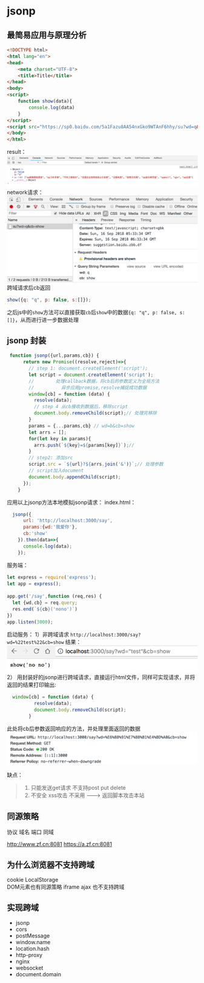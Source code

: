 # jsonp
## 最简易应用与原理分析
```html
<!DOCTYPE html>
<html lang="en">
<head>
    <meta charset="UTF-8">
    <title>Title</title>
</head>
<body>
<script>
    function show(data){
    	console.log(data)
    }
</script>
<script src="https://sp0.baidu.com/5a1Fazu8AA54nxGko9WTAnF6hhy/su?wd=q&cb=show"></script>
</body>
</html>
```
result：
![](./note_img/1.png)
network请求：
![](./note_img/2.png)
跨域请求后cb返回
```javascript
show({q: "q", p: false, s:[]});
```
之后js中的`show`方法可以直接获取`cb`后`show`中的数据`{q: "q", p: false, s:[]}`，从而进行进一步数据处理

## jsonp 封装
```javascript
 function jsonp({url,params,cb}) {
      return new Promise((resolve,reject)=>{
      	// step 1: document.createElement('script');
        let script = document.createElement('script');
        //        处理callback数据，将cb后的参数定义为全局方法
        //          异步应用promise,resolve捕捉成功数据
        window[cb] = function (data) {
          resolve(data);
          // step 4 从cb接收到数据后，移除script
          document.body.removeChild(script);// 处理完移除
        }
        params = {...params,cb} // wd=b&cb=show
        let arrs = [];
        for(let key in params){
          arrs.push(`${key}=${params[key]}`);// 
        }
        // step2: 添加src
        script.src = `${url}?${arrs.join('&')}`;// 处理参数
        // script加入document
        document.body.appendChild(script);
      });
    }
```
应用以上jsonp方法本地模拟jsonp请求：
index.html：
```javascript
  jsonp({
      url: 'http://localhost:3000/say',
      params:{wd:'我爱你'},
      cb:'show'
    }).then(data=>{
      console.log(data);
    });
```
服务端：
```javascript
let express = require('express');
let app = express();

app.get('/say',function (req,res) {
  let {wd,cb} = req.query;
  res.end(`${cb}('nono')`)
})
app.listen(3000);
```
启动服务：
1）非跨域请求 `http://localhost:3000/say?wd=%22test%22&cb=show`
结果：
![](./note_img/result1.png)
2） 用封装好的jsonp进行跨域请求，直接运行html文件，同样可实现请求，并将返回的结果打印输出:
```javascript
  window[cb] = function (data) {
          resolve(data);
          document.body.removeChild(script);
        }
```
此处将cb后参数返回响应的方法，并处理里面返回的数据
![](./note_img/result2.png)

缺点：
> 1) 只能发送get请求 不支持post put delete
> 2) 不安全 xss攻击  不采用 ---> 返回脚本攻击本站
## 同源策略
协议 域名 端口 同域

http://www.zf.cn:8081
https://a.zf.cn:8081


## 为什么浏览器不支持跨域
cookie LocalStorage  
DOM元素也有同源策略 iframe
ajax 也不支持跨域

## 实现跨域
- jsonp 
- cors
- postMessage
- window.name
- location.hash
- http-proxy
- nginx
- websocket
- document.domain
